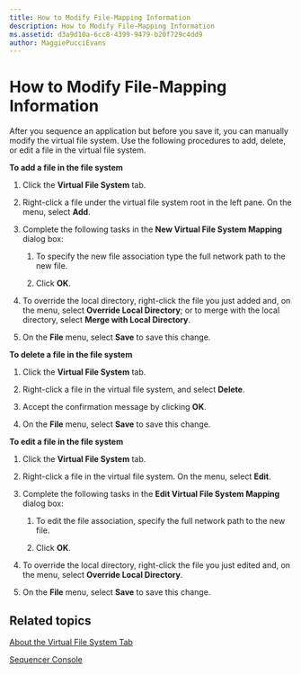 ```yaml
---
title: How to Modify File-Mapping Information
description: How to Modify File-Mapping Information
ms.assetid: d3a9d10a-6cc8-4399-9479-b20f729c4dd9
author: MaggiePucciEvans
---
```


# How to Modify File-Mapping Information


After you sequence an application but before you save it, you can manually modify the virtual file system. Use the following procedures to add, delete, or edit a file in the virtual file system.

**To add a file in the file system**

1.  Click the **Virtual File System** tab.

2.  Right-click a file under the virtual file system root in the left pane. On the menu, select **Add**.

3.  Complete the following tasks in the **New Virtual File System Mapping** dialog box:

    1.  To specify the new file association type the full network path to the new file.

    2.  Click **OK**.

4.  To override the local directory, right-click the file you just added and, on the menu, select **Override Local Directory**; or to merge with the local directory, select **Merge with Local Directory**.

5.  On the **File** menu, select **Save** to save this change.

**To delete a file in the file system**

1.  Click the **Virtual File System** tab.

2.  Right-click a file in the virtual file system, and select **Delete**.

3.  Accept the confirmation message by clicking **OK**.

4.  On the **File** menu, select **Save** to save this change.

**To edit a file in the file system**

1.  Click the **Virtual File System** tab.

2.  Right-click a file in the virtual file system. On the menu, select **Edit**.

3.  Complete the following tasks in the **Edit Virtual File System Mapping** dialog box:

    1.  To edit the file association, specify the full network path to the new file.

    2.  Click **OK**.

4.  To override the local directory, right-click the file you just edited and, on the menu, select **Override Local Directory**.

5.  On the **File** menu, select **Save** to save this change.

## Related topics


[About the Virtual File System Tab](about-the-virtual-file-system-tab.md)

[Sequencer Console](sequencer-console.md)

 

 






